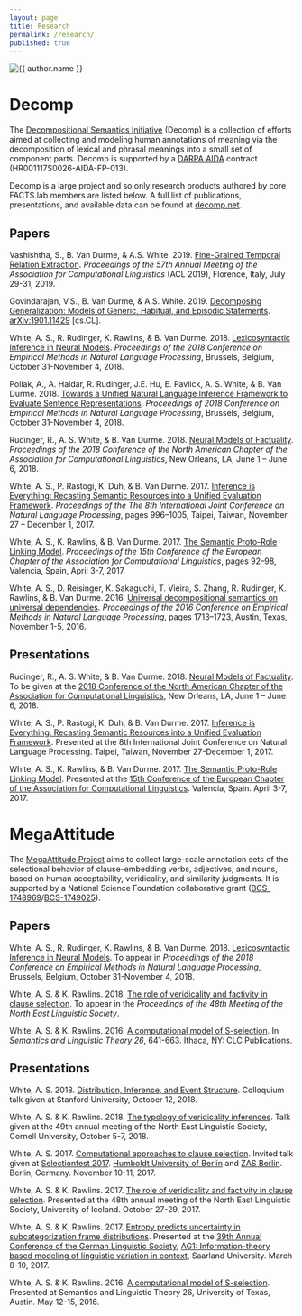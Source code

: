 ```yaml
---
layout: page
title: Research
permalink: /research/
published: true
---
```


<div class="page" markdown="1">

<img
    class="me"
    alt="{{ author.name }}"
    src="{{ site.author.photo | relative_url }}"
    srcset="{{ site.author.photo2x | relative_url }} 2x"
/>

# Decomp

The [Decompositional Semantics Initiative](http://decomp.net) (Decomp) is a collection of efforts aimed at collecting and modeling human annotations of meaning via the decomposition of lexical and phrasal meanings into a small set of component parts. Decomp is supported by a [DARPA AIDA](https://www.darpa.mil/program/active-interpretation-of-disparate-alternatives) contract (HR001117S0026-AIDA-FP-013).

Decomp is a large project and so only research products authored by core FACTS.lab members are listed below. A full list of publications, presentations, and available data can be found at [decomp.net](http://decomp.net).

## Papers

Vashishtha, S., B. Van Durme, & A.S. White. 2019. [Fine-Grained Temporal Relation Extraction](https://www.aclweb.org/anthology/P19-1280/). _Proceedings of the 57th Annual Meeting of the Association for Computational Linguistics_ (ACL 2019), Florence, Italy, July 29-31, 2019.

Govindarajan, V.S., B. Van Durme, & A.S. White. 2019. [Decomposing Generalization: Models of Generic, Habitual, and Episodic Statements](https://arxiv.org/pdf/1901.11429.pdf). [arXiv:1901.11429](https://arxiv.org/abs/1901.11429) [cs.CL].

White, A. S., R. Rudinger, K. Rawlins, & B. Van Durme. 2018. [Lexicosyntactic Inference in Neural Models](https://aclweb.org/anthology/D18-1501/). _Proceedings of the 2018 Conference on Empirical Methods in Natural Language Processing_, Brussels, Belgium, October 31-November 4, 2018.

Poliak, A., A. Haldar, R. Rudinger, J.E. Hu, E. Pavlick, A. S. White, & B. Van Durme. 2018. [Towards a Unified Natural Language Inference Framework to Evaluate Sentence Representations](https://arxiv.org/pdf/1804.08207). _Proceedings of 2018 Conference on Empirical Methods in Natural Language Processing_, Brussels, Belgium, October 31-November 4, 2018.

Rudinger, R., A. S. White, & B. Van Durme. 2018. [Neural Models of Factuality](http://aaronstevenwhite.io/papers/rudinger_neural_2018.pdf). _Proceedings of the 2018 Conference of the North American Chapter of the Association for Computational Linguistics_, New Orleans, LA, June 1 – June 6, 2018.

White, A. S., P. Rastogi, K. Duh, & B. Van Durme. 2017. [Inference is Everything: Recasting Semantic Resources into a Unified Evaluation Framework](http://aclweb.org/anthology/I/I17/I17-1100.pdf). _Proceedings of the The 8th International Joint Conference on Natural Language Processing_, pages 996–1005, Taipei, Taiwan, November 27 – December 1, 2017.

White, A. S., K. Rawlins, & B. Van Durme. 2017. [The Semantic Proto-Role Linking Model](http://aclweb.org/anthology/E/E17/E17-2015.pdf). _Proceedings of the 15th Conference of the European Chapter of the Association for Computational Linguistics_, pages 92–98, Valencia, Spain, April 3-7, 2017.

White, A. S., D. Reisinger, K. Sakaguchi, T. Vieira, S. Zhang, R. Rudinger, K. Rawlins, & B. Van Durme. 2016. [Universal decompositional semantics on universal dependencies](http://aclweb.org/anthology/D/D16/D16-1177.pdf). _Proceedings of the 2016 Conference on Empirical Methods in Natural Language Processing_, pages 1713–1723, Austin, Texas, November 1-5, 2016.

## Presentations

Rudinger, R., A. S. White, & B. Van Durme. 2018. [Neural Models of Factuality](http://aaronstevenwhite.io/presentations/slides/rudinger_naacl2018_slides.pdf). To be given at the [2018 Conference of the North American Chapter of the Association for Computational Linguistics](http://naacl2018.org/), New Orleans, LA, June 1 – June 6, 2018.

White, A. S., P. Rastogi, K. Duh, & B. Van Durme. 2017. [Inference is Everything: Recasting Semantic Resources into a Unified Evaluation Framework](http://aaronstevenwhite.io/presentations/slides/white_ijcnlp17_slides.pdf). Presented at the 8th International Joint Conference on Natural Language Processing. Taipei, Taiwan, November 27-December 1, 2017.

White, A. S., K. Rawlins, & B. Van Durme. 2017. [The Semantic Proto-Role Linking Model](https://docs.google.com/presentation/d/1lcl-sSI9FFFbSXT9ajoRyFZXbFW-nucFs8Ahe9p5atM/edit?usp=sharing). Presented at the [15th Conference of the European Chapter of the Association for Computational Linguistics](http://eacl2017.org/). Valencia, Spain. April 3-7, 2017.

<!-- ## Data

Starred datasets were collected by FACTS.lab core members.

* [Semantic Proto-Roles v1.0](http://decomp.net/wp-content/uploads/2015/08/protoroles_eng_pb.tar.gz)

* [Semantic Proto-Roles v2.x](http://decomp.net/wp-content/uploads/2015/08/protoroles_eng_ud1.2.tar.gz)*

* [It Happened v1.0](http://decomp.net/wp-content/uploads/2015/08/it-happened_eng_ud1.2.tar.gz)*

* [WordNet WSD v1.0](http://decomp.net/wp-content/uploads/2015/08/wsd_en_ud1.2.tar.gz)

* [JOCI v1.0](http://decomp.net/wp-content/uploads/2015/08/joci.zip)

* [Recasting RTE v1.0](http://decomp.net/wp-content/uploads/2017/11/inference_is_everything.zip) -->

# MegaAttitude

The [MegaAttitude Project](http://megaattitude.io) aims to collect large-scale annotation sets of the selectional behavior of clause-embedding verbs, adjectives, and nouns, based on human acceptability, veridicality, and similarity judgments. It is supported by a National Science Foundation collaborative grant ([BCS-1748969](https://www.nsf.gov/awardsearch/showAward?AWD_ID=1748969&HistoricalAwards=false)/[BCS-1749025](https://www.nsf.gov/awardsearch/showAward?AWD_ID=1749025&HistoricalAwards=false)).

## Papers

White, A. S., R. Rudinger, K. Rawlins, & B. Van Durme. 2018. [Lexicosyntactic Inference in Neural Models](https://arxiv.org/pdf/1808.06232). To appear in _Proceedings of the 2018 Conference on Empirical Methods in Natural Language Processing_, Brussels, Belgium, October 31-November 4, 2018.

White, A. S. & K. Rawlins. 2018. [The role of veridicality and factivity in clause selection](http://aaronstevenwhite.io/papers/white_role_2018.pdf). To appear in the _Proceedings of the 48th Meeting of the North East Linguistic Society_.

White, A. S. & K. Rawlins. 2016. [A computational model of S-selection](http://aaronstevenwhite.io/papers/white_computational_2016_salt.pdf). In _Semantics and Linguistic Theory 26_, 641-663. Ithaca, NY: CLC Publications.

## Presentations

White, A. S. 2018. [Distribution, Inference, and Event Structure](http://aaronstevenwhite.io/presentations/slides/white_stanford_colloq_slides.pdf). Colloquium talk given at Stanford University, October 12, 2018.

White, A. S. & K. Rawlins. 2018. [The typology of veridicality inferences](http://aaronstevenwhite.io/presentations/slides/white_nels49_slides.pdf). Talk given at the 49th annual meeting of the North East Linguistic Society, Cornell University, October 5-7, 2018.

White, A. S. 2017.  [Computational approaches to clause selection](http://aaronstevenwhite.io/presentations/slides/white_selectionfest2017_slides.pdf).  Invited talk given at [Selectionfest 2017](http://patrickdelliott.com/selectionfest/). [Humboldt University of Berlin](https://www.hu-berlin.de/en/) and [ZAS Berlin](http://www.zas-berlin.de/). Berlin, Germany. November 10-11, 2017.

White, A. S. & K. Rawlins. 2017. [The role of veridicality and factivity in clause selection](http://aaronstevenwhite.io/presentations/slides/white_nels48_slides.pdf). Presented at the 48th annual meeting of the North East Linguistic Society, University of Iceland. October 27-29, 2017.

White, A. S. & K. Rawlins. 2017. [Entropy predicts uncertainty in subcategorization frame distributions](https://docs.google.com/presentation/d/1h--TW-ITRYdW311gqM_RV5rLFTTIfxU4HOYucVWFNA0/edit?usp=sharing). Presented at the [39th Annual Conference of the German Linguistic Society](http://dgfs2017.uni-saarland.de/wordpress/en/), [AG1: Information-theory based modeling of linguistic variation in context](http://dgfs2017.uni-saarland.de/wordpress/en/sessions/ag-1/), Saarland University. March 8-10, 2017.

White, A. S. & K. Rawlins. 2016. [A computational model of S-selection](http://aaronstevenwhite.io/slides/white_salt_2016_slides.pdf). Presented at Semantics and Linguistic Theory 26, University of Texas, Austin. May 12-15, 2016.

<!-- ## Data

* [MegaAttitude v1.0](https://github.com/aaronstevenwhite/MegaAttitudeProject)
* MegaVeridicality v1.0 (released soon) -->

</div>
